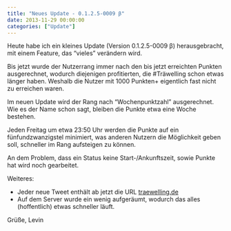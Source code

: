 ```yaml
---
title: "Neues Update - 0.1.2.5-0009 β"
date: 2013-11-29 00:00:00
categories: ["Update"]
---
```



Heute habe ich ein kleines Update (Version 0.1.2.5-0009 β) herausgebracht, mit einem Feature, das “vieles” verändern wird.

Bis jetzt wurde der Nutzerrang immer nach den bis jetzt erreichten Punkten ausgerechnet, wodurch diejenigen profitierten, die #Träwelling schon etwas länger haben. Weshalb die Nutzer mit 1000 Punkten+ eigentlich fast nicht zu erreichen waren.

Im neuen Update wird der Rang nach “Wochenpunktzahl” ausgerechnet.
Wie es der Name schon sagt, bleiben die Punkte etwa eine Woche bestehen.

Jeden Freitag um etwa 23:50 Uhr werden die Punkte auf ein fünfundzwanzigstel minimiert, was anderen Nutzern die Möglichkeit geben soll, schneller im Rang aufsteigen zu können.

An dem Problem, dass ein Status keine Start-/Ankunftszeit, sowie Punkte hat wird noch gearbeitet.

Weiteres:
* Jeder neue Tweet enthält ab jetzt die URL [traewelling.de](https://traewelling.de)
* Auf dem Server wurde ein wenig aufgeräumt, wodurch das alles (hoffentlich) etwas schneller läuft.

Grüße, Levin
